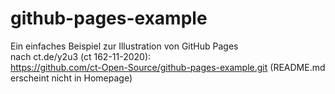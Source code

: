 # github-pages-example
Ein einfaches Beispiel zur Illustration von GitHub Pages \
nach ct.de/y2u3 (ct 162-11-2020): \
https://github.com/ct-Open-Source/github-pages-example.git
(README.md erscheint nicht in Homepage)
